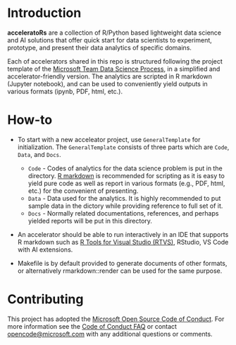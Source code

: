 # Introduction

**acceleratoRs** are a collection of R/Python based lightweight data science and AI solutions that offer quick start for data scientists to experiment, prototype, and present their data analytics of specific domains.

Each of accelerators shared in this repo is structured following the project template of the [Microsoft Team Data Science Process](https://azure.microsoft.com/en-us/documentation/learning-paths/data-science-process/), in a simplified and accelerator-friendly version. The analytics are scripted in R markdown (Jupyter notebook), and can be used to conveniently yield outputs in various formats (ipynb, PDF, html, etc.). 

# How-to

* To start with a new acceleator project, use `GeneralTemplate` for initialization. The `GeneralTemplate` consists of three parts which are `Code`, `Data`, and `Docs`. 

    * `Code` - Codes of analytics for the data science problem is put
        in the directory. [R markdown](rmarkdown.rstudio.com) is recommended
        for scripting as it is easy to yield pure code as well as report in
        various formats (e.g., PDF, html, etc.) for the convenient of
        presenting.
    * `Data` - Data used for the analytics. It is highly recommended to put
        sample data in the dictory while providing reference to full set of
        it.
    * `Docs` - Normally related documentations, references, and perhaps
        yielded reports will be put in this directory.

* An accelerator should be able to run interactively in an IDE that supports R markdown such as [R Tools for Visual Studio (RTVS)](https://docs.microsoft.com/en-us/visualstudio/rtvs/rmarkdown), RStudio, VS Code with AI extensions. 
* Makefile is by default provided to generate documents of other formats, or alternatively rmarkdown::render can be used for the same purpose. 

# Contributing

This project has adopted the [Microsoft Open Source Code of Conduct](https://opensource.microsoft.com/codeofconduct/). For more information see the [Code of Conduct FAQ](https://opensource.microsoft.com/codeofconduct/faq/) or contact [opencode@microsoft.com](mailto:opencode@microsoft.com) with any additional questions or comments.

